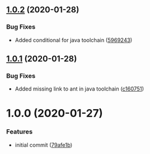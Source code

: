 ## [1.0.2](https://github.com/mongodb-ansible-roles/ansible-role-ant/compare/v1.0.1...v1.0.2) (2020-01-28)


### Bug Fixes

* Added conditional for java toolchain ([5969243](https://github.com/mongodb-ansible-roles/ansible-role-ant/commit/5969243ba67067ba767c06c3bd19e33569b53cb9))

## [1.0.1](https://github.com/mongodb-ansible-roles/ansible-role-ant/compare/v1.0.0...v1.0.1) (2020-01-28)


### Bug Fixes

* Added missing link to ant in java toolchain ([c160751](https://github.com/mongodb-ansible-roles/ansible-role-ant/commit/c1607511305a6acc78a56a2fde7cac74c15fca06))

# 1.0.0 (2020-01-27)


### Features

* initial commit ([79afe1b](https://github.com/mongodb-ansible-roles/ansible-role-ant/commit/79afe1b207182898e515e62897ec15249272c5e2))
